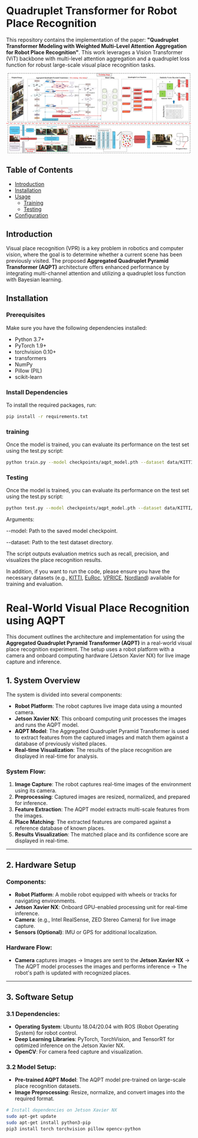 # Quadruplet Transformer for Robot Place Recognition

This repository contains the implementation of the paper: **"Quadruplet Transformer Modeling with Weighted Multi-Level Attention Aggregation for Robot Place Recognition"**. This work leverages a Vision Transformer (ViT) backbone with multi-level attention aggregation and a quadruplet loss function for robust large-scale visual place recognition tasks.

![alt text](framework.jpg)

## Table of Contents

- [Introduction](#introduction)
- [Installation](#installation)
- [Usage](#usage)
  - [Training](#training)
  - [Testing](#testing)
- [Configuration](#configuration)


## Introduction

Visual place recognition (VPR) is a key problem in robotics and computer vision, where the goal is to determine whether a current scene has been previously visited. The proposed **Aggregated Quadruplet Pyramid Transformer (AQPT)** architecture offers enhanced performance by integrating multi-channel attention and utilizing a quadruplet loss function with Bayesian learning.

## Installation

### Prerequisites

Make sure you have the following dependencies installed:

- Python 3.7+
- PyTorch 1.9+
- torchvision 0.10+
- transformers
- NumPy
- Pillow (PIL)
- scikit-learn

### Install Dependencies

To install the required packages, run:

```bash
pip install -r requirements.txt
```
### training
Once the model is trained, you can evaluate its performance on the test set using the test.py script:
```bash
python train.py --model checkpoints/aqpt_model.pth --dataset data/KITTI/test/
```
### Testing
Once the model is trained, you can evaluate its performance on the test set using the test.py script:
```bash
python test.py --model checkpoints/aqpt_model.pth --dataset data/KITTI/test/
```
Arguments:

--model: Path to the saved model checkpoint.

--dataset: Path to the test dataset directory.

The script outputs evaluation metrics such as recall, precision, and visualizes the place recognition results.
              
In addition, if you want to run the code, please ensure you have the necessary datasets (e.g., [KITTI](https://www.cvlibs.net/datasets/kitti/), [EuRoc](), [VPRICE](), [Nordland](https://nrkbeta.no/2013/01/15/nordlandsbanen-minute-by-minute-season-by-season/)) available for training and evaluation.

# Real-World Visual Place Recognition using AQPT

This document outlines the architecture and implementation for using the **Aggregated Quadruplet Pyramid Transformer (AQPT)** in a real-world visual place recognition experiment. The setup uses a robot platform with a camera and onboard computing hardware (Jetson Xavier NX) for live image capture and inference.

## 1. System Overview

The system is divided into several components:
- **Robot Platform**: The robot captures live image data using a mounted camera.
- **Jetson Xavier NX**: This onboard computing unit processes the images and runs the AQPT model.
- **AQPT Model**: The Aggregated Quadruplet Pyramid Transformer is used to extract features from the captured images and match them against a database of previously visited places.
- **Real-time Visualization**: The results of the place recognition are displayed in real-time for analysis.

### System Flow:
1. **Image Capture**: The robot captures real-time images of the environment using its camera.
2. **Preprocessing**: Captured images are resized, normalized, and prepared for inference.
3. **Feature Extraction**: The AQPT model extracts multi-scale features from the images.
4. **Place Matching**: The extracted features are compared against a reference database of known places.
5. **Results Visualization**: The matched place and its confidence score are displayed in real-time.

---

## 2. Hardware Setup

### Components:
- **Robot Platform**: A mobile robot equipped with wheels or tracks for navigating environments.
- **Jetson Xavier NX**: Onboard GPU-enabled processing unit for real-time inference.
- **Camera**: (e.g., Intel RealSense, ZED Stereo Camera) for live image capture.
- **Sensors (Optional)**: IMU or GPS for additional localization.

### Hardware Flow:
- **Camera** captures images → Images are sent to the **Jetson Xavier NX** → The AQPT model processes the images and performs inference → The robot's path is updated with recognized places.

---

## 3. Software Setup

### 3.1 Dependencies:
- **Operating System**: Ubuntu 18.04/20.04 with ROS (Robot Operating System) for robot control.
- **Deep Learning Libraries**: PyTorch, TorchVision, and TensorRT for optimized inference on the Jetson Xavier NX.
- **OpenCV**: For camera feed capture and visualization.

### 3.2 Model Setup:
- **Pre-trained AQPT Model**: The AQPT model pre-trained on large-scale place recognition datasets.
- **Image Preprocessing**: Resize, normalize, and convert images into the required format.

```bash
# Install dependencies on Jetson Xavier NX
sudo apt-get update
sudo apt-get install python3-pip
pip3 install torch torchvision pillow opencv-python
```